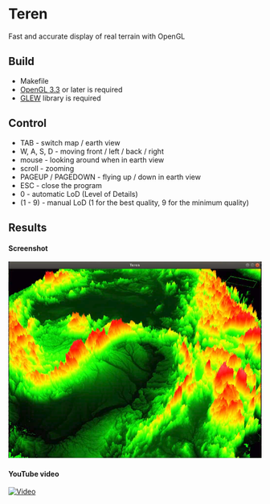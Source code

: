 # Teren
Fast and accurate display of real terrain with OpenGL

## Build
* Makefile
* [OpenGL 3.3](https://www.opengl.org/) or later is required
* [GLEW](http://glew.sourceforge.net/) library is required

## Control
* TAB - switch map / earth view
* W, A, S, D - moving front / left / back / right
* mouse - looking around when in earth view
* scroll - zooming
* PAGEUP / PAGEDOWN - flying up / down in earth view
* ESC - close the program
* 0 - automatic LoD (Level of Details)
* (1 - 9) - manual LoD (1 for the best quality, 9 for the minimum quality)

## Results

#### Screenshot
![Screenshot](screenshot.png)

#### YouTube video
[![Video](http://img.youtube.com/vi/YeJnvwb_5Bo/0.jpg)](https://youtu.be/YeJnvwb_5Bo)
